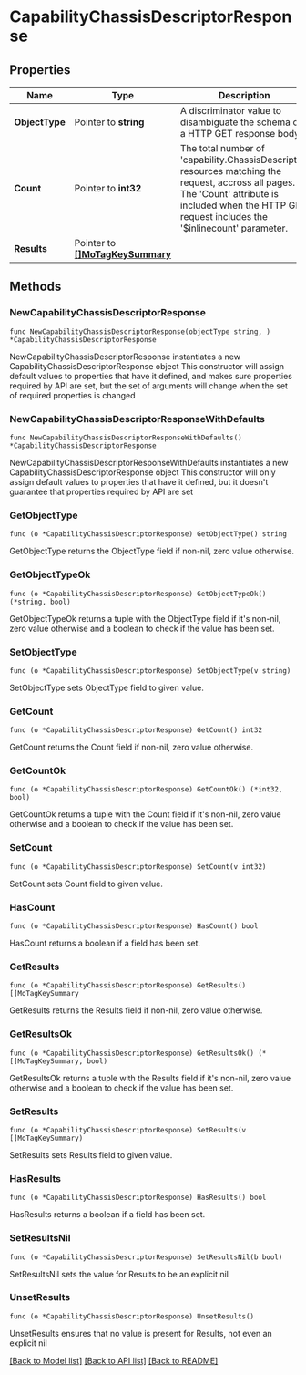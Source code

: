 # CapabilityChassisDescriptorResponse

## Properties

Name | Type | Description | Notes
------------ | ------------- | ------------- | -------------
**ObjectType** | Pointer to **string** | A discriminator value to disambiguate the schema of a HTTP GET response body. | 
**Count** | Pointer to **int32** | The total number of &#39;capability.ChassisDescriptor&#39; resources matching the request, accross all pages. The &#39;Count&#39; attribute is included when the HTTP GET request includes the &#39;$inlinecount&#39; parameter. | [optional] 
**Results** | Pointer to [**[]MoTagKeySummary**](MoTagKeySummary.md) |  | [optional] 

## Methods

### NewCapabilityChassisDescriptorResponse

`func NewCapabilityChassisDescriptorResponse(objectType string, ) *CapabilityChassisDescriptorResponse`

NewCapabilityChassisDescriptorResponse instantiates a new CapabilityChassisDescriptorResponse object
This constructor will assign default values to properties that have it defined,
and makes sure properties required by API are set, but the set of arguments
will change when the set of required properties is changed

### NewCapabilityChassisDescriptorResponseWithDefaults

`func NewCapabilityChassisDescriptorResponseWithDefaults() *CapabilityChassisDescriptorResponse`

NewCapabilityChassisDescriptorResponseWithDefaults instantiates a new CapabilityChassisDescriptorResponse object
This constructor will only assign default values to properties that have it defined,
but it doesn't guarantee that properties required by API are set

### GetObjectType

`func (o *CapabilityChassisDescriptorResponse) GetObjectType() string`

GetObjectType returns the ObjectType field if non-nil, zero value otherwise.

### GetObjectTypeOk

`func (o *CapabilityChassisDescriptorResponse) GetObjectTypeOk() (*string, bool)`

GetObjectTypeOk returns a tuple with the ObjectType field if it's non-nil, zero value otherwise
and a boolean to check if the value has been set.

### SetObjectType

`func (o *CapabilityChassisDescriptorResponse) SetObjectType(v string)`

SetObjectType sets ObjectType field to given value.


### GetCount

`func (o *CapabilityChassisDescriptorResponse) GetCount() int32`

GetCount returns the Count field if non-nil, zero value otherwise.

### GetCountOk

`func (o *CapabilityChassisDescriptorResponse) GetCountOk() (*int32, bool)`

GetCountOk returns a tuple with the Count field if it's non-nil, zero value otherwise
and a boolean to check if the value has been set.

### SetCount

`func (o *CapabilityChassisDescriptorResponse) SetCount(v int32)`

SetCount sets Count field to given value.

### HasCount

`func (o *CapabilityChassisDescriptorResponse) HasCount() bool`

HasCount returns a boolean if a field has been set.

### GetResults

`func (o *CapabilityChassisDescriptorResponse) GetResults() []MoTagKeySummary`

GetResults returns the Results field if non-nil, zero value otherwise.

### GetResultsOk

`func (o *CapabilityChassisDescriptorResponse) GetResultsOk() (*[]MoTagKeySummary, bool)`

GetResultsOk returns a tuple with the Results field if it's non-nil, zero value otherwise
and a boolean to check if the value has been set.

### SetResults

`func (o *CapabilityChassisDescriptorResponse) SetResults(v []MoTagKeySummary)`

SetResults sets Results field to given value.

### HasResults

`func (o *CapabilityChassisDescriptorResponse) HasResults() bool`

HasResults returns a boolean if a field has been set.

### SetResultsNil

`func (o *CapabilityChassisDescriptorResponse) SetResultsNil(b bool)`

 SetResultsNil sets the value for Results to be an explicit nil

### UnsetResults
`func (o *CapabilityChassisDescriptorResponse) UnsetResults()`

UnsetResults ensures that no value is present for Results, not even an explicit nil

[[Back to Model list]](../README.md#documentation-for-models) [[Back to API list]](../README.md#documentation-for-api-endpoints) [[Back to README]](../README.md)


